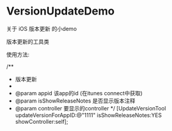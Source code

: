 # VersionUpdateDemo
关于 iOS 版本更新 的小demo

版本更新的工具类

使用方法:

/**
 *  版本更新
 *
 *  @param appid              该app的id (在itunes connect中获取)
 *  @param isShowReleaseNotes 是否显示版本注释
 *  @param controller         要显示的controller
 */
 [UpdateVersionTool updateVersionForAppID:@"1111" isShowReleaseNotes:YES showController:self];
